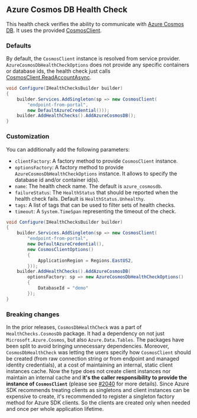## Azure Cosmos DB Health Check

This health check verifies the ability to communicate with [Azure Cosmos DB](https://azure.microsoft.com/en-us/products/cosmos-db/). It uses the provided [CosmosClient](https://learn.microsoft.com/dotnet/api/microsoft.azure.cosmos.cosmosclient).

### Defaults

By default, the `CosmosClient` instance is resolved from service provider. `AzureCosmosDbHealthCheckOptions` does not provide any specific containers or database ids, the health check just calls [CosmosClient.ReadAccountAsync](https://learn.microsoft.com/dotnet/api/microsoft.azure.cosmos.cosmosclient.readaccountasync).

```csharp
void Configure(IHealthChecksBuilder builder)
{
    builder.Services.AddSingleton(sp => new CosmosClient(
        "endpoint-from-portal",
        new DefaultAzureCredential()));
    builder.AddHealthChecks().AddAzureCosmosDB();
}
```

### Customization

You can additionally add the following parameters:

- `clientFactory`: A factory method to provide `CosmosClient` instance.
- `optionsFactory`: A factory method to provide `AzureCosmosDbHealthCheckOptions` instance. It allows to specify the database id and/or container id(s).
- `name`: The health check name. The default is `azure_cosmosdb`.
- `failureStatus`: The `HealthStatus` that should be reported when the health check fails. Default is `HealthStatus.Unhealthy`.
- `tags`: A list of tags that can be used to filter sets of health checks.
- `timeout`: A `System.TimeSpan` representing the timeout of the check.

```csharp
void Configure(IHealthChecksBuilder builder)
{
    builder.Services.AddSingleton(sp => new CosmosClient(
        "endpoint-from-portal",
        new DefaultAzureCredential(),
        new CosmosClientOptions()
        {
            ApplicationRegion = Regions.EastUS2,
        }));
    builder.AddHealthChecks().AddAzureCosmosDB(
        optionsFactory: sp => new AzureCosmosDbHealthCheckOptions()
        {
            DatabaseId = "demo"
        });
}
```

### Breaking changes

In the prior releases, `CosmosDbHealthCheck` was a part of `HealthChecks.CosmosDb` package. It had a dependency on not just `Microsoft.Azure.Cosmos`, but also `Azure.Data.Tables`. The packages have been split to avoid bringing unnecessary dependencies. Moreover, `CosmosDbHealthCheck` was letting the users specify how `CosmosClient` should be created (from raw connection string or from endpoint and managed identity credentials), at a cost of maintaining an internal, static client instances cache. Now the type does not create client instances nor maintain an internal cache and **it's the caller responsibility to provide the instance of `CosmosClient`** (please see [#2040](https://github.com/Xabaril/AspNetCore.Diagnostics.HealthChecks/issues/2040) for more details). Since Azure SDK recommends treating clients as singletons <see href="https://devblogs.microsoft.com/azure-sdk/lifetime-management-and-thread-safety-guarantees-of-azure-sdk-net-clients/"/> and client instances can be expensive to create, it's recommended to register a singleton factory method for Azure SDK clients. So the clients are created only when needed and once per whole application lifetime.
